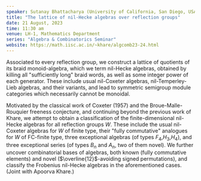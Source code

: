 ```yaml
---
speaker: Sutanay Bhattacharya (University of California, San Diego, USA)
title: "The lattice of nil-Hecke algebras over reflection groups"
date: 21 August, 2023
time: 11:30 am
venue: LH-1, Mathematics Department
series: "Algebra & Combinatorics Seminar"
website: https://math.iisc.ac.in/~khare/algcomb23-24.html
---
```


Associated to every reflection group, we construct a lattice of quotients of its braid monoid-algebra, which we term nil-Hecke algebras,
obtained by killing all "sufficiently long" braid words, as well as some integer power of each generator. These include usual nil-Coxeter
algebras, nil-Temperley-Lieb algebras, and their variants, and lead to symmetric semigroup module categories which necessarily cannot be
monoidal.

Motivated by the classical work of Coxeter (1957) and the Broue-Malle-Rouquier freeness conjecture, and continuing beyond the previous
work of Khare, we attempt to obtain a classification of the finite-dimensional nil-Hecke algebras for all reflection groups $W$. These
include the usual nil-Coxeter algebras for $W$ of finite type, their "fully commutative" analogues for $W$ of FC-finite type, three
exceptional algebras (of types $F_4$,$H_3$,$H_4$), and three exceptional series (of types $B_n$ and $A_n$, two of them novel). We further
uncover combinatorial bases of algebras, both known (fully commutative elements) and novel ($\overline{12}$-avoiding signed permutations),
and classify the Frobenius nil-Hecke algebras in the aforementioned cases. (Joint with Apoorva Khare.)
